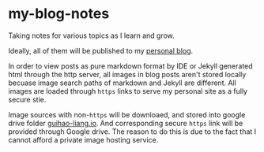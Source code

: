 # my-blog-notes

Taking notes for various topics as I learn and grow.

Ideally, all of them will be published to my [personal blog](https://guihao-liang.github.io/).

In order to view posts as pure markdown format by IDE or Jekyll generated html through the http server, all images in blog posts aren't stored locally becuase image search paths of markdown and Jekyll are different. All images are loaded through `https` links to serve my personal site as a fully secure stie.

Image sources with non-`https` will be downloaed, and stored into google drive folder [guihao-liang.io](https://drive.google.com/drive/u/0/folders/17u5nF94bN5-W7ngdKjy8DU_RfEZTQDDj). And corresponding secure `https` link will be provided through Google drive. The reason to do this is due to the fact that I cannot afford a private image hosting service.

